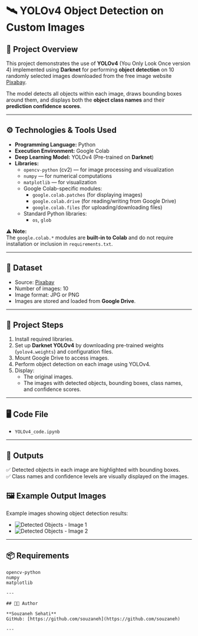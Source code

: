 
# 🛰️ YOLOv4 Object Detection on Custom Images

## 🎯 Project Overview

This project demonstrates the use of **YOLOv4** (You Only Look Once version 4) implemented using **Darknet** for performing **object detection** on 10 randomly selected images downloaded from the free image website [Pixabay](https://pixabay.com).

The model detects all objects within each image, draws bounding boxes around them, and displays both the **object class names** and their **prediction confidence scores**.

---

## ⚙️ Technologies & Tools Used

- **Programming Language:** Python
- **Execution Environment:** Google Colab
- **Deep Learning Model:** YOLOv4 (Pre-trained on **Darknet**)
- **Libraries:**
  - `opencv-python` (cv2) — for image processing and visualization
  - `numpy` — for numerical computations
  - `matplotlib` — for visualization
  - Google Colab-specific modules:
    - `google.colab.patches` (for displaying images)
    - `google.colab.drive` (for reading/writing from Google Drive)
    - `google.colab.files` (for uploading/downloading files)
  - Standard Python libraries:
    - `os`, `glob`

⚠️ **Note:**  
The `google.colab.*` modules are **built-in to Colab** and do not require installation or inclusion in `requirements.txt`.

---

## 📝 Dataset

- Source: [Pixabay](https://pixabay.com)
- Number of images: 10
- Image format: JPG or PNG
- Images are stored and loaded from **Google Drive**.

---

## 🚀 Project Steps

1. Install required libraries.
2. Set up **Darknet YOLOv4** by downloading pre-trained weights (`yolov4.weights`) and configuration files.
3. Mount Google Drive to access images.
4. Perform object detection on each image using YOLOv4.
5. Display:
   - The original images.
   - The images with detected objects, bounding boxes, class names, and confidence scores.

---

## 🖥️ Code File

- `YOLOv4_code.ipynb`

---

## 🏁 Outputs

✅ Detected objects in each image are highlighted with bounding boxes.  
✅ Class names and confidence levels are visually displayed on the images.


## 🖼️ Example Output Images

Example images showing object detection results:

- ![Detected Objects - Image 1](picture1)
- ![Detected Objects - Image 2](picture2)


---

## 📦 Requirements

```
opencv-python
numpy
matplotlib

---

## 👩‍💻 Author

**Souzaneh Sehati**  
GitHub: [https://github.com/souzaneh](https://github.com/souzaneh)

---
